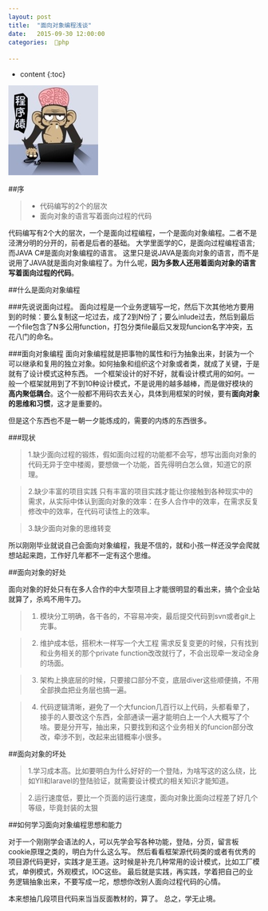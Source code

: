 ```yaml
---
layout: post
title:  "面向对象编程浅谈"
date:   2015-09-30 12:00:00
categories:  🐘php

---
```


* content
{:toc}

![cxy](/static/img/cxy.png)

##序
> * 代码编写的2个的层次
> * 面向对象的语言写着面向过程的代码

代码编写有2个大的层次，一个是面向过程编程，一个是面向对象编程。二者不是泾渭分明的分开的，前者是后者的基础。
大学里面学的C，是面向过程编程语言;而JAVA C#是面向对象编程的语言。
这里只是说JAVA是面向对象的语言，而不是说用了JAVA就是面向对象编程了。为什么呢，**因为多数人还用着面向对象的语言写着面向过程的代码**。

##什么是面向对象编程

###先说说面向过程。
面向过程是一个业务逻辑写一坨，然后下次其他地方要用到的时候：要么复制这一坨过去，成了2到N份了；要么inlude过去，然后到最后一个file包含了N多公用function，打包分类file最后又发现funcion名字冲突，五花八门的命名。

###面向对象编程
面向对象编程就是把事物的属性和行为抽象出来，封装为一个可以继承和复用的独立对象。如何抽象和组织这个对象或者类，就成了关键，于是就有了设计模式这种东西。
一个框架设计的好不好，就看设计模式用的如何。一般一个框架就用到了不到10种设计模式，不是说用的越多越棒，而是做好模块的**高内聚低耦合**。这个一般都不用码农去关心，具体到用框架的时候，要有**面向对象的思维和习惯**，这才是重要的。

但是这个东西也不是一朝一夕能炼成的，需要的内炼的东西很多。

###现状
>1.缺少面向过程的锻炼，假如面向过程的功能都不会写，想写出面向对象的代码无异于空中楼阁，要想做一个功能，首先得明白怎么做，知道它的原理。

>2.缺少丰富的项目实践 只有丰富的项目实践才能让你接触到各种现实中的需求，从实际中体认到面向对象的效率：在多人合作中的效率，在需求反复修改中的效率，在代码可读性上的效率。

>3.缺少面向对象的思维转变 

所以刚刚毕业就说自己会面向对象编程，我是不信的，就和小孩一样还没学会爬就想站起来跑，工作好几年都不一定有这个思维。

##面向对象的好处

面向对象的好处只有在多人合作的中大型项目上才能很明显的看出来，搞个企业站就算了，杀鸡不用牛刀。

>1. 模块分工明确，各干各的，不容易冲突，最后提交代码到svn或者git上完事。

>2. 维护成本低，搭积木一样写一个大工程 需求反复变更的时候，只有找到和业务相关的那个private function改改就行了，不会出现牵一发动全身的场面。

>3. 架构上换底层的时候，只要接口部分不变，底层diver这些顺便搞，不用全部换血把业务层也搞一遍。

>4. 代码逻辑清晰，避免了一个大funcion几百行以上代码，头都看晕了，接手的人要改这个东西，全部通读一遍才能明白上一个人大概写了个啥。要是分开写，抽出来，只要找到和这个业务相关的funcion部分改改，牵涉不到，改起来出错概率小很多。

##面向对象的坏处

>1.学习成本高。比如要明白为什么好好的一个登陆，为啥写这的这么绕，比如YII和laravel的登陆验证，就需要设计模式的相关知识才能知道。

>2.运行速度低，要比一个页面的运行速度，面向对象比面向过程差了好几个等级，毕竟封装的太狠

##如何学习面向对象编程思想和能力

 对于一个刚刚学会语法的人，可以先学会写各种功能，登陆，分页，留言板cookie原理之类的，明白为什么这么写。
  然后看看框架源代码类的或者有优秀的项目源代码更好，实践才是王道。这时候是补充几种常用的设计模式，比如工厂模式，单例模式，外观模式，IOC这些。
  最后就是实践，再实践，学着把自己的业务逻辑抽象出来，不要写成一坨，想想你改别人面向过程代码的心情。
  
  本来想抽几段项目代码来当当反面教材的，算了。
  总之，学无止境。




